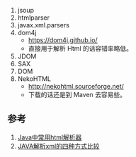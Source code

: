 1. jsoup 
2. htmlparser
3. javax.xml.parsers
4. dom4j
    - https://dom4j.github.io/
    - 直接用于解析 Html 的话容错率略低。
5. JDOM
6. SAX
7. DOM
8. NekoHTML
    - http://nekohtml.sourceforge.net/
    - 下载的话还是到 Maven 去容易些。

## 参考
1. [Java中常用html解析器](http://blog.csdn.net/lubeijing2008xu/article/details/8019712)
2. [JAVA解析xml的四种方式比较](http://www.cnblogs.com/lq147760524/p/6725110.html)